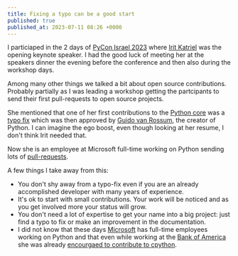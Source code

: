 ```yaml
---
title: Fixing a typo can be a good start
published: true
published_at: 2023-07-11 08:26 +0000
---
```


I particiaped in the 2 days of [PyCon Israel 2023](https://2023.pycon.org.il/) where [Irit Katriel](https://www.linkedin.com/in/irit-katriel/) was the opening keynote speaker.
I had the good luck of meeting her at the speakers dinner the evening before the conference and then also during the workshop days.

Among many other things we talked a bit about open source contributions. Probably partially as I was leading a workshop getting the partcipants
to send their first pull-requests to open source projects.

She mentioned that one of her first contributions to the [Python core](https://github.com/python/cpython/) was a [typo fix](https://github.com/python/cpython/pull/21879/files) which was then approved by [Guido van Rossum](https://www.linkedin.com/in/guido-van-rossum-4a0756/), the creator of Python. I can imagine the ego boost, even though looking at her resume, I don't think Irit needed that.

Now she is an employee at Microsoft full-time working on Python sending lots of [pull-requests](https://github.com/python/cpython/pulls?q=is%3Apr+author%3Airitkatriel).

A few things I take away from this:

* You don't shy away from a typo-fix even if you are an already accomplished developer with many years of experience.
* It's ok to start with small contributions. Your work will be noticed and as you get involved more your status will grow.
* You don't need a lot of expertise to get your name into a big project: just find a typo to fix or make an improvement in the documentation.
* I did not know that these days [Microsoft](https://www.microsoft.com/) has full-time employees working on Python and that even while working at the [Bank of America](https://www.bankofamerica.com/)
she was already [encourgaed to contribute to cpython](https://www.blog.pythonlibrary.org/2022/11/21/pydev-of-the-week-irit-katriel/).
